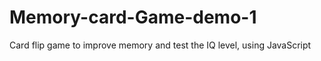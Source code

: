 # Memory-card-Game-demo-1
Card flip game to improve memory and test the IQ level,  using JavaScript
